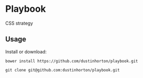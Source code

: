 # Playbook

CSS strategy

## Usage

Install or download:

<!--
```console
npm install playbook
```
-->

```console
bower install https://github.com/dustinhorton/playbook.git
```

```console
git clone git@github.com:dustinhorton/playbook.git
```